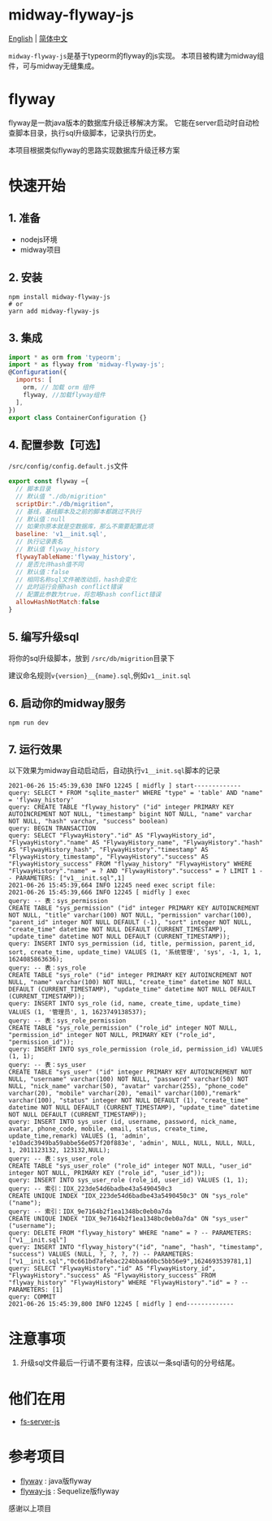 # midway-flyway-js

[English](./README.md) | [简体中文](./README_zhCN.md)


`midway-flyway-js`是基于typeorm的flyway的js实现。
本项目被构建为midway组件，可与midway无缝集成。

# flyway
flyway是一款java版本的数据库升级迁移解决方案。
它能在server启动时自动检查脚本目录，执行sql升级脚本，记录执行历史。

本项目根据类似flyway的思路实现数据库升级迁移方案

# 快速开始

## 1. 准备
* nodejs环境
* midway项目

## 2. 安装
```
npm install midway-flyway-js
# or
yarn add midway-flyway-js
```
## 3. 集成
```js
import * as orm from 'typeorm';
import * as flyway from 'midway-flyway-js';
@Configuration({
  imports: [
    orm, // 加载 orm 组件
    flyway, //加载flyway组件
  ],
})
export class ContainerConfiguration {}
```


## 4. 配置参数【可选】
`/src/config/config.default.js`文件
```js
export const flyway ={
  // 脚本目录
  // 默认值 "./db/migrition"
  scriptDir:"./db/migrition",
  // 基线，基线脚本及之前的脚本都跳过不执行
  // 默认值：null
  // 如果你原本就是空数据库，那么不需要配置此项
  baseline: 'v1__init.sql',
  // 执行记录表名
  // 默认值 flyway_history
  flywayTableName:'flyway_history',
  // 是否允许hash值不同
  // 默认值：false
  // 相同名称sql文件被改动后，hash会变化
  // 此时运行会报hash conflict错误
  // 配置此参数为true，将忽略hash conflict错误
  allowHashNotMatch:false
}

```
## 5. 编写升级sql

将你的sql升级脚本，放到 `/src/db/migrition`目录下

建议命名规则`v{version}__{name}.sql`,例如`v1__init.sql`


## 6. 启动你的midway服务
```
npm run dev
```

## 7. 运行效果
以下效果为midway自动启动后，自动执行`v1__init.sql`脚本的记录
```
2021-06-26 15:45:39,630 INFO 12245 [ midfly ] start-------------
query: SELECT * FROM "sqlite_master" WHERE "type" = 'table' AND "name" = 'flyway_history'
query: CREATE TABLE "flyway_history" ("id" integer PRIMARY KEY AUTOINCREMENT NOT NULL, "timestamp" bigint NOT NULL, "name" varchar NOT NULL, "hash" varchar, "success" boolean)
query: BEGIN TRANSACTION
query: SELECT "FlywayHistory"."id" AS "FlywayHistory_id", "FlywayHistory"."name" AS "FlywayHistory_name", "FlywayHistory"."hash" AS "FlywayHistory_hash", "FlywayHistory"."timestamp" AS "FlywayHistory_timestamp", "FlywayHistory"."success" AS "FlywayHistory_success" FROM "flyway_history" "FlywayHistory" WHERE "FlywayHistory"."name" = ? AND "FlywayHistory"."success" = ? LIMIT 1 -- PARAMETERS: ["v1__init.sql",1]
2021-06-26 15:45:39,664 INFO 12245 need exec script file:
2021-06-26 15:45:39,666 INFO 12245 [ midfly ] exec
query: -- 表：sys_permission
CREATE TABLE "sys_permission" ("id" integer PRIMARY KEY AUTOINCREMENT NOT NULL, "title" varchar(100) NOT NULL, "permission" varchar(100), "parent_id" integer NOT NULL DEFAULT (-1), "sort" integer NOT NULL, "create_time" datetime NOT NULL DEFAULT (CURRENT_TIMESTAMP), "update_time" datetime NOT NULL DEFAULT (CURRENT_TIMESTAMP));
query: INSERT INTO sys_permission (id, title, permission, parent_id, sort, create_time, update_time) VALUES (1, '系统管理', 'sys', -1, 1, 1, 1624085863636);
query: -- 表：sys_role
CREATE TABLE "sys_role" ("id" integer PRIMARY KEY AUTOINCREMENT NOT NULL, "name" varchar(100) NOT NULL, "create_time" datetime NOT NULL DEFAULT (CURRENT_TIMESTAMP), "update_time" datetime NOT NULL DEFAULT (CURRENT_TIMESTAMP));
query: INSERT INTO sys_role (id, name, create_time, update_time) VALUES (1, '管理员', 1, 1623749138537);
query: -- 表：sys_role_permission
CREATE TABLE "sys_role_permission" ("role_id" integer NOT NULL, "permission_id" integer NOT NULL, PRIMARY KEY ("role_id", "permission_id"));
query: INSERT INTO sys_role_permission (role_id, permission_id) VALUES (1, 1);
query: -- 表：sys_user
CREATE TABLE "sys_user" ("id" integer PRIMARY KEY AUTOINCREMENT NOT NULL, "username" varchar(100) NOT NULL, "password" varchar(50) NOT NULL, "nick_name" varchar(50), "avatar" varchar(255), "phone_code" varchar(20), "mobile" varchar(20), "email" varchar(100),"remark" varchar(100), "status" integer NOT NULL DEFAULT (1), "create_time" datetime NOT NULL DEFAULT (CURRENT_TIMESTAMP), "update_time" datetime NOT NULL DEFAULT (CURRENT_TIMESTAMP));
query: INSERT INTO sys_user (id, username, password, nick_name, avatar, phone_code, mobile, email, status, create_time, update_time,remark) VALUES (1, 'admin', 'e10adc3949ba59abbe56e057f20f883e', 'admin', NULL, NULL, NULL, NULL, 1, 2011123132, 123132,NULL);
query: -- 表：sys_user_role
CREATE TABLE "sys_user_role" ("role_id" integer NOT NULL, "user_id" integer NOT NULL, PRIMARY KEY ("role_id", "user_id"));
query: INSERT INTO sys_user_role (role_id, user_id) VALUES (1, 1);
query: -- 索引：IDX_223de54d6badbe43a5490450c3
CREATE UNIQUE INDEX "IDX_223de54d6badbe43a5490450c3" ON "sys_role" ("name");
query: -- 索引：IDX_9e7164b2f1ea1348bc0eb0a7da
CREATE UNIQUE INDEX "IDX_9e7164b2f1ea1348bc0eb0a7da" ON "sys_user" ("username");
query: DELETE FROM "flyway_history" WHERE "name" = ? -- PARAMETERS: ["v1__init.sql"]
query: INSERT INTO "flyway_history"("id", "name", "hash", "timestamp", "success") VALUES (NULL, ?, ?, ?, ?) -- PARAMETERS: ["v1__init.sql","0c661bd7afebac224bbaa60bc5bb56e9",1624693539781,1]
query: SELECT "FlywayHistory"."id" AS "FlywayHistory_id", "FlywayHistory"."success" AS "FlywayHistory_success" FROM "flyway_history" "FlywayHistory" WHERE "FlywayHistory"."id" = ? -- PARAMETERS: [1]
query: COMMIT
2021-06-26 15:45:39,800 INFO 12245 [ midfly ] end-------------
```

# 注意事项
1. 升级sql文件最后一行请不要有注释，应该以一条sql语句的分号结尾。

# 他们在用
* [fs-server-js](https://github.com/fast-crud/fs-server-js)

# 参考项目
* [flyway](https://github.com/flyway/flyway) : java版flyway
* [flyway-js](https://github.com/wanglihui/flyway-js) : Sequelize版flyway

感谢以上项目


